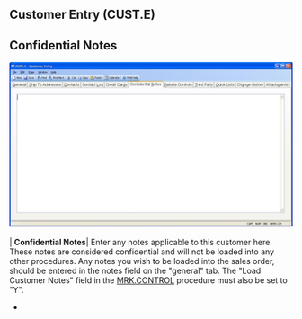 ## Customer Entry (CUST.E)
<PageHeader />

## Confidential Notes

![](./CUST-E-6.jpg)

| **Confidential Notes**|  Enter any notes applicable to this customer here.
These notes are considered confidential and will not be loaded into any other
procedures. Any notes you wish to be loaded into the sales order, should be
entered in the notes field on the "general" tab. The "Load Customer Notes"
field in the [MRK.CONTROL](../MRK-CONTROL/README.md) procedure must also be set to "Y".

-  

<badge text= "Version 8.10.57 " vertical="middle" />

<PageFooter />
